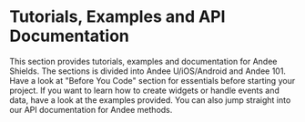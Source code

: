 # Tutorials, Examples and API Documentation

This section provides tutorials, examples and documentation for Andee Shields. The sections is divided into Andee U/iOS/Android and Andee 101. Have a look at "Before You Code" section for essentials before starting your project. If you want to learn how to create widgets or handle events and data, have a look at the examples provided. You can also jump straight into our API documentation for Andee methods. 
